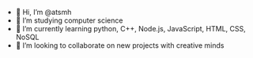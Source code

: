 - 👋 Hi, I’m @atsmh
- 👀 I’m studying computer science 
- 🌱 I’m currently learning python, C++, Node.js, JavaScript, HTML, CSS, NoSQL
- 💞️ I’m looking to collaborate on new projects with creative minds


<!---
atsmh/atsmh is a ✨ special ✨ repository because its `README.md` (this file) appears on your GitHub profile.
You can click the Preview link to take a look at your changes.
--->

